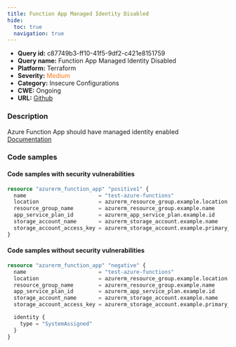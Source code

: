 ```yaml
---
title: Function App Managed Identity Disabled
hide:
  toc: true
  navigation: true
---
```


-   **Query id:** c87749b3-ff10-41f5-9df2-c421e8151759
-   **Query name:** Function App Managed Identity Disabled
-   **Platform:** Terraform
-   **Severity:** <span style="color:#ff7213">Medium</span>
-   **Category:** Insecure Configurations
-   **CWE:** Ongoing
-   **URL:** [Github](https://github.com/DataDog/kics/tree/master/assets/queries/terraform/azure/function_app_managed_identity_disabled)

### Description
Azure Function App should have managed identity enabled<br>
[Documentation](https://registry.terraform.io/providers/hashicorp/azurerm/latest/docs/resources/function_app#identity)

### Code samples
#### Code samples with security vulnerabilities
```tf title="Positive test num. 1 - tf file" hl_lines="1"
resource "azurerm_function_app" "positive1" {
  name                       = "test-azure-functions"
  location                   = azurerm_resource_group.example.location
  resource_group_name        = azurerm_resource_group.example.name
  app_service_plan_id        = azurerm_app_service_plan.example.id
  storage_account_name       = azurerm_storage_account.example.name
  storage_account_access_key = azurerm_storage_account.example.primary_access_key
}

```


#### Code samples without security vulnerabilities
```tf title="Negative test num. 1 - tf file"
resource "azurerm_function_app" "negative" {
  name                       = "test-azure-functions"
  location                   = azurerm_resource_group.example.location
  resource_group_name        = azurerm_resource_group.example.name
  app_service_plan_id        = azurerm_app_service_plan.example.id
  storage_account_name       = azurerm_storage_account.example.name
  storage_account_access_key = azurerm_storage_account.example.primary_access_key

  identity {
    type = "SystemAssigned"
  }
}

```
